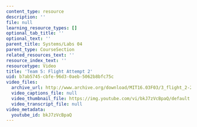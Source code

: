 ```yaml
---
content_type: resource
description: ''
file: null
learning_resource_types: []
optional_tab_title: ''
optional_text: ''
parent_title: Systems/Labs 04
parent_type: CourseSection
related_resources_text: ''
resource_index_text: ''
resourcetype: Video
title: 'Team 5: Flight Attempt 2'
uid: b7ab5745-cbfe-96d3-0aeb-5062b8bfc75c
video_files:
  archive_url: http://www.archive.org/download/MIT16.03F03/3_flight_2-220k.mp4
  video_captions_file: null
  video_thumbnail_file: https://img.youtube.com/vi/bkJ7zVcBpaQ/default.jpg
  video_transcript_file: null
video_metadata:
  youtube_id: bkJ7zVcBpaQ
---
```


